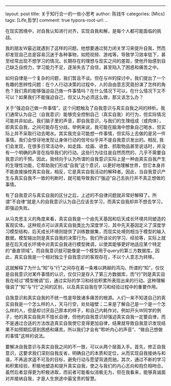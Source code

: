 ---
layout: post
title: 关于知行合一的一些小思考
author: 陈钱牛
categories: [Mics]
tags: [Life,哲学]
comment: true
typora-root-url: ..

在现实困境中，对自我认知进行对齐，实现自我和解，是每个人都可能面临的挑战。

我的朋友W最近就遇到了这样的问题。他想要通过努力闭关学习来提升自我，然而却发现自己总是容易沉迷于各种事物，如短视频、游戏等，导致学习效率低下，甚至经常出现不想学习的情况。长期存在的理想与现实之间的差距，使他开始感到自己缺乏自控力，学习能力不足，逐渐失去了自信，甚至陷入了困惑和痛苦之中。

如何自律是一个复杂的问题，我们暂且不谈。但在与W的探讨中，我们提出了一个有趣的思辨性问题：在个人行动决策的过程中，人的自由意志究竟扮演了怎样的角色？我们真的能够强迫自己做一件事情吗？在什么情况下可以，在什么情况下又不可以？如果我们不能强迫自己，但又认为必须这么做，那又该怎么办？

关于“强迫自己做一件事情”，这个问题触及了自我意识与真实自我之间的辨析。我们通常认为自己（自我意识）能够完全控制自己（真实自我）的行为，但实际情况可能并非如此。我们脑子里的声音，即自我意识，与我们的生理组成（或肉体），即真实自我，之间可能存在分歧。举例来说，我可能在脑海中想象自己喝水，但实际上并不采取行动去喝水。其实我完全可能想一件事情，但实际上去做的是另一件事情。我们会惊讶地发现让身体行动的信号似乎并不是自我意识发出的。相反, 我们会发现，在很多日常活动中，如走路、绘画、进食、抓取物品甚至说话时，并没有一个明确的声音在指导我们的行动。这些行为往往是自然而然的，几乎不需要自我意识的干预。因此，我倾向于认为所谓的自我意识实际上是一种由真实自我产生的生理性功能，它帮助我们形成“自我”这个意识，以更好地理解世界，但它本身并不能直接操控真实自我，相反，它是真实自我活动的解释者。因此，当自我意识产生与真实自我不一致的判断时，就可能导致我们“强迫”自己去执行并不真正想做的事情。

有了自我意识与真实自我的区分之后，上述的不自律问题就非常好解释了。所谓”不自律“就是人的自我意识认为自己应该去学习，而真实自我却并不想去学习，即强迫失败。

从马克思主义的角度来看，真实自我是一个由先天基因和后天成长环境共同塑造的客观实体。这种观点可以讲真实自我类比为深度学习，其中先天基因定义了深度学习模型结构，后天成长环境则提供了训练数据集，而现实处境则相当于模型的输入数据，模型输出则是真实自我的决策行为。我们所谈论的学习、经验等，实际上就是在后天成长环境中对真实自我进行模型微调，以使其能够更好地适应某个特定的“垂直领域”。而自我意识就可能像是一个模型用于query的第三方数据库。因此，真实自我是一个相对独立于自我意识的客观存在，不以个人意志为转移。

这就解释了为什么“知”与“行”之间存在着一条难以跨越的鸿沟。所谓的“知”，仅仅是自我意识对某件事情的认识，仅仅只是存入了第三方数据库，而“行”则是真实自我在经过“模型微调”后，通过实际的学习和经验积累所表现出来的行动。这种理解强调了“知”与“行”之间的区别，以及真实自我在学习和经验过程中的重要作用。

自我意识和真实自我的不统一性是导致诸多痛苦的根源。人们一来不知道自己的真实自我是一个怎么样的人，天马行空，处处碰壁；二来是了解自己是一个是一个怎么样的人，但是却讨厌自己原本的样子，和自己内耗作对。例如开头W同学的例子，他的真实自我并不擅长自律，但他的自我意识却强迫真实自我一定要自律，而不是通过合适的方法改造真实自我使它变得更加自律，结果就导致自我意识发现结果不如预期后感到困惑和痛苦。所以我们才会有“聆听内心的声音”、“做自己想做的事情”这样的说法。

要解决自我意识与真实自我之间的不一致，可以从两个层面入手。首先，修正自我意识，这要求我们深刻自我反省，明确自己的本质和定位，从而实现自我接纳与和谐，不再追求遥不可及的目标，避免行动与愿望背道而驰。其次，通过不断的学习和积累经验，积极地塑造和提升真实自我，使之与我们的内心志向和抱负相吻合。虽然后者显得更为积极进取，而前者可能看似消极无为，但在我看来，能够真诚面对并接纳自我，才是人生旅途中最宝贵的智慧。



